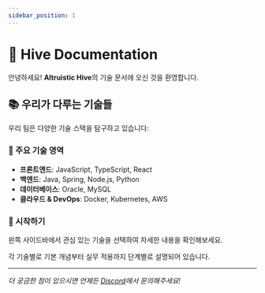 ```yaml
---
sidebar_position: 1
---
```


# 🐝 Hive Documentation

안녕하세요! **Altruistic Hive**의 기술 문서에 오신 것을 환영합니다.

## 📚 우리가 다루는 기술들

우리 팀은 다양한 기술 스택을 탐구하고 있습니다:

### 🎯 주요 기술 영역

- **프론트엔드**: JavaScript, TypeScript, React
- **백엔드**: Java, Spring, Node.js, Python
- **데이터베이스**: Oracle, MySQL
- **클라우드 & DevOps**: Docker, Kubernetes, AWS

### 🚀 시작하기

왼쪽 사이드바에서 관심 있는 기술을 선택하여 자세한 내용을 확인해보세요.

각 기술별로 기본 개념부터 실무 적용까지 단계별로 설명되어 있습니다.

---

*더 궁금한 점이 있으시면 언제든 [Discord](https://discord.gg/GnrUfu2MQt)에서 문의해주세요!* 